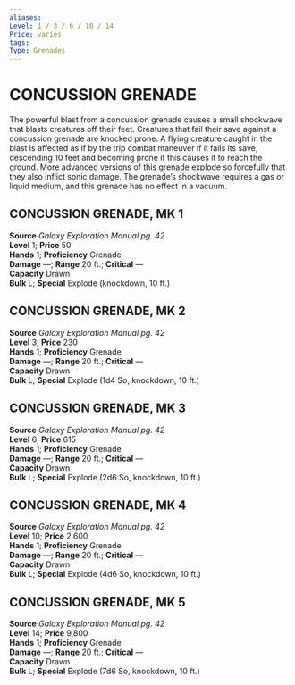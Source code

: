 ```yaml
---
aliases: 
Level: 1 / 3 / 6 / 10 / 14
Price: varies
tags: 
Type: Grenades
---
```

# CONCUSSION GRENADE

The powerful blast from a concussion grenade causes a small shockwave that blasts creatures off their feet. Creatures that fail their save against a concussion grenade are knocked prone. A flying creature caught in the blast is affected as if by the trip combat maneuver if it fails its save, descending 10 feet and becoming prone if this causes it to reach the ground. More advanced versions of this grenade explode so forcefully that they also inflict sonic damage. The grenade’s shockwave requires a gas or liquid medium, and this grenade has no effect in a vacuum.  

##  CONCUSSION GRENADE, MK 1

**Source** _Galaxy Exploration Manual pg. 42_  
**Level** 1; **Price** 50  
**Hands** 1; **Proficiency** Grenade  
**Damage** —; **Range** 20 ft.; **Critical** —  
**Capacity** Drawn  
**Bulk** L; **Special** Explode (knockdown, 10 ft.)

##  CONCUSSION GRENADE, MK 2

**Source** _Galaxy Exploration Manual pg. 42_  
**Level** 3; **Price** 230  
**Hands** 1; **Proficiency** Grenade  
**Damage** —; **Range** 20 ft.; **Critical** —  
**Capacity** Drawn  
**Bulk** L; **Special** Explode (1d4 So, knockdown, 10 ft.)

##  CONCUSSION GRENADE, MK 3

**Source** _Galaxy Exploration Manual pg. 42_  
**Level** 6; **Price** 615  
**Hands** 1; **Proficiency** Grenade  
**Damage** —; **Range** 20 ft.; **Critical** —  
**Capacity** Drawn  
**Bulk** L; **Special** Explode (2d6 So, knockdown, 10 ft.)

##  CONCUSSION GRENADE, MK 4

**Source** _Galaxy Exploration Manual pg. 42_  
**Level** 10; **Price** 2,600  
**Hands** 1; **Proficiency** Grenade  
**Damage** —; **Range** 20 ft.; **Critical** —  
**Capacity** Drawn  
**Bulk** L; **Special** Explode (4d6 So, knockdown, 10 ft.)

##  CONCUSSION GRENADE, MK 5

**Source** _Galaxy Exploration Manual pg. 42_  
**Level** 14; **Price** 9,800  
**Hands** 1; **Proficiency** Grenade  
**Damage** —; **Range** 20 ft.; **Critical** —  
**Capacity** Drawn  
**Bulk** L; **Special** Explode (7d6 So, knockdown, 10 ft.)
